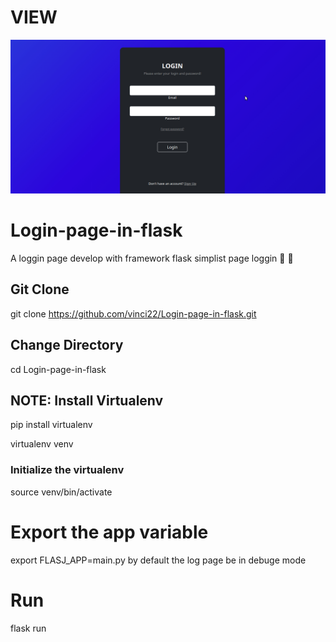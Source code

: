 
# VIEW 

![image](./LOGGIN.png)

# Login-page-in-flask
A loggin page develop with framework flask
simplist page loggin 
:page_facing_up:
:page_facing_up:
 
## Git Clone
git clone https://github.com/vinci22/Login-page-in-flask.git

## Change Directory 
cd Login-page-in-flask

## NOTE: Install Virtualenv 
pip install virtualenv

virtualenv venv

### Initialize the virtualenv 
source venv/bin/activate

# Export the app variable 
export FLASJ_APP=main.py
by default the log page be in debuge mode 

# Run 
flask run 




